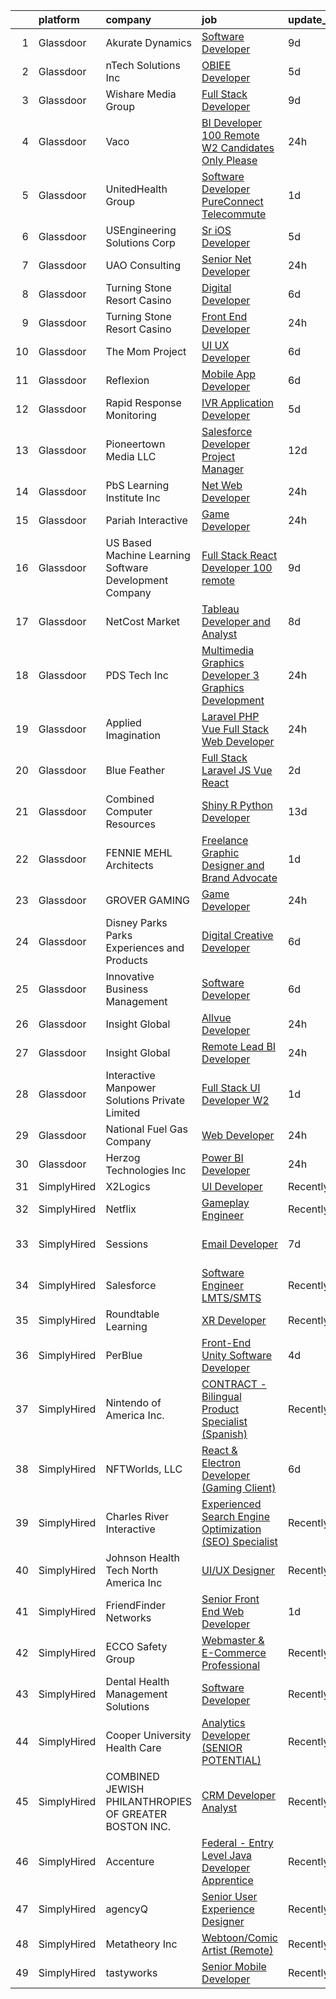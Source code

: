 

|    | platform    | company                                                | job                                                                                                                                                                                                                                                                                                                                                                                                                                                                                                                                                                                                                                                                                                                                                                                                                                                                                                                                           | update_time   | location                    |
|---:|:------------|:-------------------------------------------------------|:----------------------------------------------------------------------------------------------------------------------------------------------------------------------------------------------------------------------------------------------------------------------------------------------------------------------------------------------------------------------------------------------------------------------------------------------------------------------------------------------------------------------------------------------------------------------------------------------------------------------------------------------------------------------------------------------------------------------------------------------------------------------------------------------------------------------------------------------------------------------------------------------------------------------------------------------|:--------------|:----------------------------|
|  1 | Glassdoor   | Akurate Dynamics                                       | [Software Developer](https://www.glassdoor.com/partner/jobListing.htm?pos=109&ao=1110586&s=58&guid=0000018123304bd58a972d8319ac73a8&src=GD_JOB_AD&t=SR&vt=w&ea=1&cs=1_453b7094&cb=1654152777034&jobListingId=1007886313321&cpc=14D5209370AEC984&jrtk=3-0-1g4hj0ivvk27v801-1g4hj0j0gkugj800-fec83b4edf3e239b--6NYlbfkN0DgR1S6u_ko-J_5ejgTXPiu8w2fPX70iiLhB_C7x3-vQAFR_GvFbs0oIFz6ROQdeCT7GhyAn5HA2_SciZrpZ753L5T89UmOvlHrYhkeqJLdGoNt96KWmMqx4gtplzTnHMvha7dazJAZWGr2UNIzlSvhnQzEdyj3ALxVtr732fBOOPpa5sqJXju_j843d6YVRjFzQqhS6DJN-4OhK0MXrKBSN_LVA_jnn5uVmDAi6fCJdQobm56DntKaUUu81PUsuSxVsXQ8KFyDN0lR4eLHxanWjmbfV6VscnzfJzBk_NhqpgaGYFN8Ht7jYbqGxtL1yE5Sgxmef6YFZP7VDqJKxSHsGGRE7zOVtDoJJBQgbH-D85JN46XWZhj_kk5uDBZBrOHimkn_xtdqqCDrDdwWwgK7rVnGWFAQrMl5aL8Ne_9EhzFutyquFUJiBRkXsyQ6yXPB0PAID45jJC3hgRjtz_OKqYKYeRz9XldXHuWLnpyyjiSsdE1KgrAwe0kVUaUf3-o%3D)                                                                                   | 9d            | Houston, TX                 |
|  2 | Glassdoor   | nTech Solutions Inc                                    | [OBIEE Developer](https://www.glassdoor.com/partner/jobListing.htm?pos=130&ao=1110586&s=58&guid=0000018123304bd58a972d8319ac73a8&src=GD_JOB_AD&t=SR&vt=w&ea=1&cs=1_a27088c6&cb=1654152777037&jobListingId=1007899629247&cpc=1160948BCBA38B5B&jrtk=3-0-1g4hj0ivvk27v801-1g4hj0j0gkugj800-12a9408977881fb0--6NYlbfkN0BaWX271LTawDCru7aqoxnwLvi923L1fWKDUcEKww0rGpw3H3l_Hc6zqj-sSau81j8nnlK8Shl66ivofoxQkynfFjX5iuG0HW9ayfepzVlxZLeou9z0jTrw5DdYeiNrimgpxcrT3MD6y5IjC2fZ58y9Syk75exA3-H1H9Zb_M0BxMgy-Ca-iUF92-HB9Vrn7hwGd9yWr8YxG-f6b0DFhDP9evIx1M2pCvD0w3h5CcJVYlTRMeWpAPn2DaCT2tiCQYAM_92Vb8vhB16_3M4gNZi7QlI5DUTbRFkmzfxKpFfJ7ZSVB49dDoO9YzmrVPM9qW0TgsZz76-tSHIbEkiPnEZDwC8kT4oYq_6hIygpY40XqD9cMFW8gViW2ZbvcZeEJf1DKVg-xiYJUOLDTbpphK1nwh-jHwuxxYLK3_sRaMnNjLh11qaLisE43NmMGpK2A9H1yMQNCtx6737YX5eDcSfhEurnLAoFrAYWMwvxNh4D_elGgNFlOD5tYpzfCNc6bEi7hpBi9REs8rNmGBY4meCXtOcp_ZPK1BpXmi7Kmq2Y6w%3D%3D)                                        | 5d            | Philadelphia, PA            |
|  3 | Glassdoor   | Wishare Media Group                                    | [Full Stack Developer](https://www.glassdoor.com/partner/jobListing.htm?pos=125&ao=1110586&s=58&guid=0000018123304bd58a972d8319ac73a8&src=GD_JOB_AD&t=SR&vt=w&ea=1&cs=1_d57025f7&cb=1654152777037&jobListingId=1007886476731&cpc=B101C867B3EF2D75&jrtk=3-0-1g4hj0ivvk27v801-1g4hj0j0gkugj800-4508e494af20f0b5--6NYlbfkN0DUFWzqY9CjH7p4cvm6nAZMubdorEmTj_XqsK4LrSuzGOqsOu_LpdC_iA01lwkdT_ee6gI0LtsDEutQCgmXPUyK-6QGqQTqwIs1mw51ir7LokVnmb8ix9G26zqjJbtBb4-QMII2hXKuvTy7lWxYMWyGxJucMQFLIbx3KNIlI2M6Lu6J72n_eTMhXqu7JQlNhQqeVeFjtyxYJKMqdxH150oT3Z_q82GhQeOsfPR2ggN4AaQjmBVqCYiHMGE1GAHahZ6LIpHrIKcXc2CjB2o3VJeZoUh4ogzPVn36TM7fVpUftulLulNWxXMsBE-gVfmP7Aef_73AZgWhjAsgzofosfaONCsEx4kC7VThoo9Y52-WKYYMHifEuMuYiFSfCIqBJAGBEKIdwbNZiCHHkIQKH_1S7vsW7uKWpYegitik4KCPC4xC2r4QDIijYOJ29Zm_kubca_u-bBNys-d2q6rT4qxcHwgjrpJfVwFCb_K5LTECmMdvBNgh2SOvGyYRYdsLBWdZM4I2UxWZ4g%3D%3D)                                                                   | 9d            | El Monte, CA                |
|  4 | Glassdoor   | Vaco                                                   | [BI Developer   100  Remote   W2 Candidates Only Please](https://www.glassdoor.com/partner/jobListing.htm?pos=129&ao=1110586&s=58&guid=0000018123304bd58a972d8319ac73a8&src=GD_JOB_AD&t=SR&vt=w&ea=1&cs=1_aac3b91c&cb=1654152777037&jobListingId=1007910911163&cpc=FA84DF7EA1EC2398&jrtk=3-0-1g4hj0ivvk27v801-1g4hj0j0gkugj800-2877968850c5ad27--6NYlbfkN0D_sybMACCpf9B-677oK5j6rPldVB6BlrVvFjO_o-GJZbzuF-qh4PxErFUqfUsv_6uA2A4nw9nY-QOk3WfytwssSh3reG7CR9eXA33i54-jvkL0JLXQuOrfTE_c4FlBCcM1ql99t57QjSdGHQ1skjjnHY4qewSC3nFQav9RFNZ-SpYO3QGyxZawRCX84b_dFm8RqVTarZTaBYXAoWpdMFMm8L7bT1PSckrsHukKJydPDggOmscfvw_9AcdW-PvRfLGXHjMMWkZIYPFPATnjNAJcoPcoGRlYIFP0XQSgGypBYR4m1NLwBO9iXzqEgFmNEoHfHU9A5tAA6M_2pHPL_HvmRaQM7gRaEEGg69n6GXyYjZaKOLkqCf6h0zasubYGyy-NFmBGxT7cg03fitYZjNMyaeJZOjDuElZrSG24EMsMQvHYIdxGXMJD6SMRzauOCwtzVUO9UhnICR2h6F0VrWQiekw1wwjo1BWEIIv_PH2z65ywmeVpL2dhm_nPjmj5OJ4z8N9d2FkaD7ujp6kasWQU6aP54419lGNmpMI26JqNsg%3D%3D) | 24h           | Remote                      |
|  5 | Glassdoor   | UnitedHealth Group                                     | [Software Developer  PureConnect   Telecommute](https://www.glassdoor.com/partner/jobListing.htm?pos=106&ao=1110586&s=58&guid=0000018123304bd58a972d8319ac73a8&src=GD_JOB_AD&t=SR&vt=w&cs=1_19640e54&cb=1654152777034&jobListingId=1007907334823&cpc=3E251C7E648E8D76&jrtk=3-0-1g4hj0ivvk27v801-1g4hj0j0gkugj800-c5823e2660759576--6NYlbfkN0C8O9VKdOj_1Zh75e9_CvYhSsWVxS1Pvi5WUWhsf4w7FIc3O6B0uG3ldAQAeoX1gorguf-brJpBR19hG7rV61HnQMrPR9YMf9TFNkC_cDO9bIQbYmZWT0Jf54-LGSQUSR2g-2Gs89V-iFNQQxPsLqk7WEwTFpKeVa-nOR5XAb_rGZs4c0NalIsyuLqjNog0VdiZtdSk6z17ZJGRfG6qSTqJVFOrTX2bL_jgUVPkUH1_kcRrGeud1KWy32DFya8gFntMt6tVhHzUBB3nhPP0rPrpTTYZ9WgXfjWDN6wYErhXwNLcQImJuMZC_OW5IQBVQdXopTe_X1tbxuKvGYiJ9iH_QZdAZStFOlxvgs3gZf3bvm-sCSw-FHB1acQHfpJo1ZKBHtB2-6XO3_cSgbikgqj1pR2ybdiIjW8HXL4CdbuPYR_3yiLklMfMnTVuH31Kitw%3D)                                                                                                                             | 1d            | Eden Prairie, MN            |
|  6 | Glassdoor   | USEngineering Solutions Corp                           | [Sr  iOS Developer](https://www.glassdoor.com/partner/jobListing.htm?pos=107&ao=1110586&s=58&guid=0000018123304bd58a972d8319ac73a8&src=GD_JOB_AD&t=SR&vt=w&ea=1&cs=1_f28e1557&cb=1654152777034&jobListingId=1007898500656&cpc=496C5EE6B32F83EE&jrtk=3-0-1g4hj0ivvk27v801-1g4hj0j0gkugj800-efb6414dff4a386b--6NYlbfkN0DSvu6NKvOUWHvZ5kfVn0jLA6r6gi4A0bGrrdBcPbP6i-4BvBhGNnttj1WO7njpD_QkGhRsZpKmpOC2lHsQU7wZ2wd_ruLO7-4mNo0OynGL9eNsL4c7Usoa45NpjlPfyOCMAJSRFArUUJG-KWAh6jMl1ZzFLdfrSmb-G8SqY2afuiaWn3ODCPCkumsjRdTlbp6ypcDzyymp0a5yGP9-VuHEZfYL_jWLeKOnetwfLoh5ap84spLE-arKrZHcnntwrXITy-3IRcwDRNL3Zu3GvwExxsyhHmqLpRD5aaSqplsqZXbBvHL4krl70i5Oa7tLtZU-epOnQ7aGgDyX-x7n0d1jlM-eCMlDo8QM-H7y5pdBBiiOfekmrIcx72TEkD6SIOvTGO6UcFkxCK_2EWUL59heDGHvLkGorkem_DDLcri0ETgck8h2lKuJJ8S67vMy-06AR_lgDmIv7CDq_cnuK9KQr1xNLE1fGmV8LPjlcpL0gqD9Bt6ekaSvwTHY1ar6VWQ%3D)                                                                                    | 5d            | Baltimore, MD               |
|  7 | Glassdoor   | UAO Consulting                                         | [Senior  Net Developer](https://www.glassdoor.com/partner/jobListing.htm?pos=108&ao=1110586&s=58&guid=0000018123304bd58a972d8319ac73a8&src=GD_JOB_AD&t=SR&vt=w&ea=1&cs=1_39dd39f0&cb=1654152777034&jobListingId=1007911526220&cpc=81AAE51C33FDE227&jrtk=3-0-1g4hj0ivvk27v801-1g4hj0j0gkugj800-6b9dda79abb52ce4--6NYlbfkN0CliUGM9h0w_8eKlsEgnIkBJK96bpTqhd_4PncwuPY3YV73OR2u6RAlGEPlfAmx516us-s7Qbg3fcbfc2Bw0iQ_yvqFOwIBgxHw_Qa9Z07mRXKHneUpwRJhuXnbnlbFaj0LLMf7smfz52lgV3tVqG85Br4JAC-diC_TOKCkzIpu7hgLqSV5URlkvYDZvXvamu4wg7tuBDGObwGvk3gL2KvQU7UgTmGYtN5loWLNvC7r_zn5W0ik30l7YSN67AFrbadpxrlh7HJduubxUJ9lX8jy67zwMjXCAjbBsWFcK3bvdVJnYYUgBQ1g5f83d0JN3G96OruStTJD4wwhX8sKyt-xUocdw7iaNuvW4nBFX30c03_ZNfN5f6epJZhS1hFj1r4TwVDvcHCLf2-tJ5dWyT0i5u6OYaaECVdGtLBFItWoptRPF_rpqrN_gKEx6UiZTnr2IvJwENx8CUK7ob8RCa4HNo99mCDWlTLlEaessA3D9FujteLYLs-fw3VuA4L03dErc9enwnSM7g%3D%3D)                                                                  | 24h           | New York, NY                |
|  8 | Glassdoor   | Turning Stone Resort Casino                            | [Digital Developer](https://www.glassdoor.com/partner/jobListing.htm?pos=124&ao=1110586&s=58&guid=0000018123304bd58a972d8319ac73a8&src=GD_JOB_AD&t=SR&vt=w&ea=1&cs=1_4fc22919&cb=1654152777036&jobListingId=1007895292865&cpc=32EE424DE2B657EB&jrtk=3-0-1g4hj0ivvk27v801-1g4hj0j0gkugj800-05998afec15f966a--6NYlbfkN0Drqv2cs2svxDvjLpEXdnoULgnlhXuTg2ub_cGqLXWQ0sLFulLhsobK3cPNmEuaM108iLnU-CIy4_ZLQWJkkBs3Ch-r_8eaG-KqllBN3a3xR-Avn03SVjY5nGQBwqFh0o5XzBnivrfNlDDpUZF3rAGC4RtuxnULrAfZ4V9RSFUb4q4X6h5sklA7SAzWWafwqYfy0UJsTG34X5A1rOWt_d0RIGb8_BzzqnoqDT5voEBlBfXaPHXyTj0I5InSnQDVTOa1r0RusaYX_7MDNgQMem92KekxlXldE0nugSvNFqa9RYi8lXLdMQOTxFf0bU7Ux-c-EDvhqo17ZUM0voVfckdol98O4LvsoIAlNdjmKMHF2sx2N1tjXcF9JvPbhMPw4dHNhawNTaL9Vfz9QwjQNg31kIqMc8oqeRN6Hvkj5caUtVcuoLU-2q2WxSAEHdPxlD1neem26hIwLUk8RfRVOmQRcwxKMQ7pUuF6sQLs0uTxHtnRAkG2SVEdluV1b3Q4P80%3D)                                                                                    | 6d            | Remote                      |
|  9 | Glassdoor   | Turning Stone Resort Casino                            | [Front End Developer](https://www.glassdoor.com/partner/jobListing.htm?pos=123&ao=1110586&s=58&guid=0000018123304bd58a972d8319ac73a8&src=GD_JOB_AD&t=SR&vt=w&ea=1&cs=1_0093c355&cb=1654152777036&jobListingId=1007909633593&cpc=334ABAF5D42DC775&jrtk=3-0-1g4hj0ivvk27v801-1g4hj0j0gkugj800-116390ec8c51e6ab--6NYlbfkN0Drqv2cs2svxDvjLpEXdnoULgnlhXuTg2ub_cGqLXWQ0sLFulLhsobK3cPNmEuaM10f5TgiWXswMvi4W-cRgsSMnUICndVJWRig99aCYlt-6m3bY62wdvwwKJdwCIxMWrG0rP3IZvHUQH4lHJyvOmMHTaAfM0bmtymEJicfKqJQCQ81P-S_uaG8sOgT1p2D1iZ4e6zBgbeFGA6cd17p4eZ4zIacjYNjrn-kwOANaNdOjJR1snkChitbhbQ-nhazeIk0Kxb8LifduEAKiDo5svTb3F0nvJ5NqwDAuXDBbR3Ek2ORsK52XiWXu0cYIIHihVwwzP_zv0ErXN6e7xEIUWw7-S49d5F2LDoWJQrYObzBOLxq5_uOS8ESlWsMdcyU6jOchfXQiUC24YYtibjjfo-J2_d1tWkUVMi1_frtZrYnfQYS-uYMROdPkxWng72M-3vGgkDQaUb_8loa_Lq5GmJCwaw_2SCa91n6SaO7hLrLIE31lK-MdKYh5Q-loxAIGhM%3D)                                                                                  | 24h           | Remote                      |
| 10 | Glassdoor   | The Mom Project                                        | [UI UX Developer](https://www.glassdoor.com/partner/jobListing.htm?pos=128&ao=1110586&s=58&guid=0000018123304bd58a972d8319ac73a8&src=GD_JOB_AD&t=SR&vt=w&cs=1_94cae1af&cb=1654152777037&jobListingId=1007896400746&cpc=FA84DF7EA1EC2398&jrtk=3-0-1g4hj0ivvk27v801-1g4hj0j0gkugj800-11338660236dc7e5--6NYlbfkN0BDp_epf89aHDQhKpPegNJQ_ldQpEFZQsM9OcONMGxWx6pU56EKHF58QjVdAUvn2gU_Aj6odxKroJTXHQxb97KH7onjt_WMSCm8TWkvBYGXbyKwjKosRWFNe_YSlC9dY90370d8TJA6vOYh8p1K9ASuqmO8XaeRIHVJeaFeWXCNqsWLa9ng02GeNdm2QEFVn9WmLxwNGdCuJLXAsYGQE8APDx-k9l7gtFu8WR_gjWYd3qXLtCqM31ciCBWcn4LibyD0v84DCp0Z2cvxHpQX83d19cZSZI6IwuIN2M7KBoJL_UHs4WAbBXTuoE7VtBADIXR83xm_gXXHkEYVLVLkKvYJQ_PSohlgsWdXZb6X0Vw6KsSAD5ModvtEWzz0Oe1RnsHjtUDwqz83nE6HwCCo3jyZDobvc8YVVfMGq_G7IRT387BrV_wkbFlAAu2S1vAd59_DTdcZ8E6ZP7aogZaf7Brywkc7rlZ_FgYK4zzwFkBZoUsdntOccdrCdl-ifgC5FKEUj0FVMiUpaVsbxXXPaU2Raru7a4mBOgyuSsrHQbYqzEF5me-yUcK0kziFXzOSnmyIV-kpBtIuvg%3D%3D)             | 6d            | Remote                      |
| 11 | Glassdoor   | Reflexion                                              | [Mobile App Developer](https://www.glassdoor.com/partner/jobListing.htm?pos=110&ao=1110586&s=58&guid=0000018123304bd58a972d8319ac73a8&src=GD_JOB_AD&t=SR&vt=w&cs=1_46f5877a&cb=1654152777034&jobListingId=1007894320524&cpc=BA15C3E50D27FFE8&jrtk=3-0-1g4hj0ivvk27v801-1g4hj0j0gkugj800-25014b43b441c21b--6NYlbfkN0AZhccrYCUSJlZEde1UnGXnwlG1V9FU8luw-eezWnVYr_TjwKh1ZGohOzdlSt-jZyJoYtBt4U67c7RgjXx3M6bAOrOJyvwKHXm4qZB4zo1Hcp6XM6pnssR78KyEJTe42_BC6MMZlqwnvKeNkY2Xb082_x9bsfE8RiO2kOQRyqmt-Jb9f1LOK6dtDXeEq_0niOTA3P5AfMk4ePHbIFFgtxk6AqHY5m4ZhAeW5rPmbARx3skMzfMnQIxeiBGNJ6g-YUl4Fwgmy-W-CxGNjjsikdnP-WSIXG6IfxsiavyM_k58gjZTkdj_qUPrw0g6_X4PIPj3V7N00D14MfGkiTV5lzQEavcSIhaRWJfwYbELI7V8AUndwiVKDc3ehlNG-G35SNSIifVPqk8RTg6KtkJuAlGp2GHAbv8ATLoPSn5GSQibeqZE9YX7OZzmttpdHfJ_RKQ%3D)                                                                                                                                                      | 6d            | Lancaster, PA               |
| 12 | Glassdoor   | Rapid Response Monitoring                              | [IVR Application Developer](https://www.glassdoor.com/partner/jobListing.htm?pos=112&ao=1110586&s=58&guid=0000018123304bd58a972d8319ac73a8&src=GD_JOB_AD&t=SR&vt=w&cs=1_4db9ca66&cb=1654152777035&jobListingId=1007898710545&cpc=8CDBB1EC89CF7160&jrtk=3-0-1g4hj0ivvk27v801-1g4hj0j0gkugj800-c91f3c5c49d39b92--6NYlbfkN0BeYG4j1v6WH_SktKuK5IpBcGDehg4S3YWYMkLNazIQHl1mPh5ExdBt3Wx_OwNyCWR9J43Jb-BfyflPTVo5RGLtSftKtmjC2KV17B6VvtEJsv3AwuKBdYZ9aDe4ba5xXha0aPi1ft7GxfnoNPJX_9vVHBbkWHYxnnWukfCZrFRTk4rirOwrK9LuIueNlPMXShZvCC1vfJDOpjB9c0qyKc4x4cTEHYo63LvvEM5dj0_duXE5ucJb8EyjxhY6wARAlBnhYmePpc1bIgAl_vJwRNigt_hOim8E30aNpez1E9zYGq3nPN9r5TzcIpa6XqSzzmUmmdcUl_QiWRpkiZa-gPtdAKLiRZ1k8glWXaNLmmzfV63yNoUkdMtxMa0QjG1h03mNzjhM5hk2h1ZDpQC2xiTPY8BEl5njNPfFWUfe_7tbBM1sQMgDlFGkIRW12Ac983nl-fPLxPe4rARVajpUjAwHtXMajHh10nF_DxOmWPsIxw%3D%3D)                                                                                                   | 5d            | Syracuse, NY                |
| 13 | Glassdoor   | Pioneertown Media  LLC                                 | [Salesforce Developer   Project Manager](https://www.glassdoor.com/partner/jobListing.htm?pos=115&ao=1110586&s=58&guid=0000018123304bd58a972d8319ac73a8&src=GD_JOB_AD&t=SR&vt=w&ea=1&cs=1_0af9e646&cb=1654152777035&jobListingId=1007878920883&cpc=1120CD366D53BFD9&jrtk=3-0-1g4hj0ivvk27v801-1g4hj0j0gkugj800-ea0a63244bed85be--6NYlbfkN0CG5R-8GSUHj9iOWrZmUHYQdG78PYNqJz2I3anfFdZgOyHU6SR7LI6CmkZYrZV84v5mtErLz54CykPh806D2S9I0CGGUfQe7l2DV83GJyGv4ofKV51DjtUq3WUDlypXf0ZqEFU_fsJWD0VPW03ZvxL-5r3_DVjFjO2QpT-QSv6e_BZIGue2sHfc2pqeOa6249RRUpFh_XFtAPF51doNAJN0yUhr47ZMIaQKy4xdx6kesbDBZ8OHkB8RMUxBLIdg_H2zGw2YnBimPgyeKDPUzHk7HwR4wq3j0F_EdKsOrhBH61cNdL0ANOVVi-FHTc1dOjrkpZpv1Iaes5SelPxhvxR2scGE5H7wIi3zR5CuHGuDFNgCIyl0lJh8IDiEWl-3GCTJDtoc2M24GmGUp2KLdjYeTAZimQeZLX4XolrPdiFmeeQo3kl3v8JLQD95HpmVrkHMgAc2yP_p2QmcxKlW5r05EAgTsYGo8O7G2WiDrm_kVXjuqpPc59fohZghN-Y6ijopI0ENxwUnQ2wktpsxKaWS)                                             | 12d           | Remote                      |
| 14 | Glassdoor   | PbS Learning Institute  Inc                            | [ Net Web Developer](https://www.glassdoor.com/partner/jobListing.htm?pos=102&ao=1110586&s=58&guid=0000018123304bd58a972d8319ac73a8&src=GD_JOB_AD&t=SR&vt=w&ea=1&cs=1_07055767&cb=1654152777033&jobListingId=1007910197408&cpc=751E07EB93E4E93C&jrtk=3-0-1g4hj0ivvk27v801-1g4hj0j0gkugj800-804bdcea07d0db37--6NYlbfkN0CzcDFs8cjNZITHzPaspPYUdxCTppyanGLeq-qEeiOFHyOmod-8u0HBcsYBNNqyBAVc8YFgoPDAJ3VEKm_mSj1JXHThYonMX73iSH0r0lrJ1MBLnX5kW--hQTa1nX36jG_T2-gEaPdxmtaD_od8e-xNSAKhh2H4Pq_-vXuFQDOjlB7DcTaob5uPYY19jxpc9EQMememsW2XC0e-QOgOZ5P4a3xY7dfigSbRcPQG3jnPgRDFWQI96VAluE21OnlG6AmtxyMjWPUSSXxqiBPtX-3_a8hpI627wGQDrnvWmXU6GZo_2xWKbdvv-Ya4W2-W97CWMjSORCn_HWauU-FfMazfNyJ9bJQ2-0IvzIUKmhfD5-kMXf_Pq0DG4jQCywVhWstwuYITMfUHAXh7DGOiF86moSyZU0cxiPBHqxjSmPPeasmrVqYxZsKVqFg4q11bmrl7ki23UtKVVkvvjzvSsoqJbmFWmIoBFMaSD_yNLT0lrmL_p2GKGDzdVfF09qXbigDQfRe60D7cBA%3D%3D)                                                                     | 24h           | Remote                      |
| 15 | Glassdoor   | Pariah Interactive                                     | [Game Developer](https://www.glassdoor.com/partner/jobListing.htm?pos=104&ao=1110586&s=58&guid=0000018123304bd58a972d8319ac73a8&src=GD_JOB_AD&t=SR&vt=w&ea=1&cs=1_d920ea49&cb=1654152777033&jobListingId=1007910497616&cpc=55FC80EBF760BBE8&jrtk=3-0-1g4hj0ivvk27v801-1g4hj0j0gkugj800-4d2685c642961731--6NYlbfkN0BBGG9LMNqL16EzDx9S3nKk4b6IwprgSJginr0DZD_oW-LxatidhHjS4P3_5EjShmhzwsonSR2_V2F8JMWJbwjba8XWc5lwGNhNl4SNeOpHYBRFuSPhRIt78DK3aF4WVE-4y1fkn_xFbWj6yS-mZSJPHrU9M6MHJOf6odO2OrWxSU9hPiLT1c1Xr2svOeZ8ktumlj7MxodyzO6VZvXKy2JRR86AQFKhJoeq-JpTYCI2VItlJOu7AUnQHzUWuWw0mJa5uaFc44fczMzUKvxrhDCllGx9Dc5qlWToT_L_JRnQMZw0v694Qvdp_1YBNX_UVfzARSKzIZi4gOaKvaWD9yceer_Tj6KoGxHU48BE4VZFiW4A2i3jgm_2tqXubm-ibbDHnd1OOn1pCPaJGoI0nheKgv7lu-YDqk6XD0rQCeH8PeME0Amf-TNO2avcVxvkmHH4smMV01e89IYFuhCnTLFSGr8J-hz3kK3b8q7mZ9NKW9bhQp486IXPfnhXGapvY3Dk-P-7MrTfyQ%3D%3D)                                                                         | 24h           | Brooklyn, NY                |
| 16 | Glassdoor   | US Based Machine Learning Software Development Company | [Full Stack React Developer  100  remote ](https://www.glassdoor.com/partner/jobListing.htm?pos=117&ao=1110586&s=58&guid=0000018123304bd58a972d8319ac73a8&src=GD_JOB_AD&t=SR&vt=w&ea=1&cs=1_d1b45e41&cb=1654152777036&jobListingId=1007885699412&cpc=BAEB662971763A76&jrtk=3-0-1g4hj0ivvk27v801-1g4hj0j0gkugj800-ddc8e17717378d8f--6NYlbfkN0CSV-gn3IqUyQ72S4DWqRNAWMOMkRukKFbbT1DZK8ueMgLdEnb96pBUgjiwA2JbuNGF0SpPxIIV7B10Cj4WLKlTt1pzhImccnjro4QjdqfPh_EcNdlNbWK3fYQw_a9ygKSY3mMBiLpWTjHQaXpX3fHXhGbYyXvDrVYDS_01Mmg_m-mkTCuoTKVb7FVSkXJChXyYa00ej8rI9RGJD9r_kaWdtqE2MvDAu-YVBD0cyh34VBUkm1WjAgmn9joeHPaOyN8XoVRBHjbBZ7xscklh-idN1ejVsTg2DEZyN0aIvp6uMvIF1KMkAq9KZVckdlpnGDEyNQ--b7598dYY7kG2HdkTEd0zCqqrHmGL3Hs1jQUUtr_o80OjuqqHMifICuFzL_LSt14vQ8DCgivbMi87CntQXy0a2k8c2nQZQoNQg8Ss46dpLs--TUYaSDYtRlKVTwUYA_RQOPzWDvDgUjL2Ja40JyuoYuVbqWbaNIih58a9cMejSSaMQSt7ORV6p3iFGGg8Udc7pRlWDt0UoSfWuuBS)                                           | 9d            | Remote                      |
| 17 | Glassdoor   | NetCost Market                                         | [Tableau Developer and Analyst](https://www.glassdoor.com/partner/jobListing.htm?pos=118&ao=1110586&s=58&guid=0000018123304bd58a972d8319ac73a8&src=GD_JOB_AD&t=SR&vt=w&ea=1&cs=1_c1d65acb&cb=1654152777036&jobListingId=1007889611564&cpc=D69957E0862862E0&jrtk=3-0-1g4hj0ivvk27v801-1g4hj0j0gkugj800-131d9d042ea2d248--6NYlbfkN0Axy-kXDHGgq88qlxf-kn59jw7jthD4WQMYh5lSWikGMwZ0UNCLspHuQsti98Pf0etdi9GiBAHjnWnFJt6PP3Ly0RZWa49Rl3_QtyGD-z1cDNC93xNHpOVU1r-zruyoXt-RAd88La9mzBCmzOc6LoEL0_JrqBtLBtXMaLYkON8KLg286b3hGoDUQkQVIhdEUyI8OchukFpzwBezI6cUzwT8L-k2JBTLciPsW6gXVGZD1b2DrYj8fzddQEvkExbY0OmYjOHzLPpRHXagZQQlZDSbY8RLEaHXcyjw0XV_Dw3nfshtHHtd6tdaKUlb2YnOYV-puyUeUMi72ntEqLJIILZOy3BNozUeYIKsf_LqZPA9ddSL0kn_1tLXHibTqWmOOlEUrc6C-0uvr4XVFgrf8WIZu0q7AkCTgXJz8xl3QCToanp41YtO9B0UzNNFX6d7wK7F7t5k9fxD_7H1GkWva0fU5SrT7GIkBZnVwKuY4lZGet5sA84GwooGt6RyxEY9iKwiDD6Fpt_z9g%3D%3D)                                                          | 8d            | Brooklyn, NY                |
| 18 | Glassdoor   | PDS Tech  Inc                                          | [Multimedia Graphics Developer 3 Graphics Development](https://www.glassdoor.com/partner/jobListing.htm?pos=120&ao=1110586&s=58&guid=0000018123304bd58a972d8319ac73a8&src=GD_JOB_AD&t=SR&vt=w&ea=1&cs=1_6f553b40&cb=1654152777036&jobListingId=1007910523200&cpc=6193B0C32834B022&jrtk=3-0-1g4hj0ivvk27v801-1g4hj0j0gkugj800-0900005fa2c29075--6NYlbfkN0BLQ6hkz6GMEPsiDV6dZwFY4wMBUE_AioakCFmtqBrqGqP687vd9SjG831nUZLdlEBdusN1y1tPiuJtm0dWt5ez5jFbzqHelmWCBFc0xZWCjSeSxCJzfGglvyxnIy7IMd4U5qVve62hu8yiL73vf-1L3P-ahauf_kY6yvVRCOxgzSbhbg0x-Ugg8qLsWAgnLoTVdy0JZX4Vl-6vkk02Opu7HIRGegJPEt5v7z8S6iKhrjEWoy9QKPjVWkEKFpPXS2BuPY8wRBEQwmtGl6ZPZmyQcJTZLnlibS0AmZeB5yrS5lEMn5ff8w8AxtVzDTQDeDq__WHNQt-c65NoM0SyLXyx4_s0-_ylGfsefSLp-ueXMHn_q2_ko4qyW6-Yj9imFlddKddnj4VzKtfANr0d6xyPGRVCx9lPfj-WyAUwnM-WePJUfr6yZCj1zxYJoc5pSaMbOUvyVYgDZhw8JiIoOHDRM2z2193j1_R9mBO-DAiwWijyHu1cXGrZ3VK0CTkN1pnoxQ0vTCIVM1M3VQu1senk2zecKgTeVS0NfrcUYyy45w%3D%3D)   | 24h           | Saint Louis, MO             |
| 19 | Glassdoor   | Applied Imagination                                    | [Laravel PHP Vue Full Stack Web Developer](https://www.glassdoor.com/partner/jobListing.htm?pos=116&ao=1110586&s=58&guid=0000018123304bd58a972d8319ac73a8&src=GD_JOB_AD&t=SR&vt=w&ea=1&cs=1_00fa0371&cb=1654152777035&jobListingId=1007909584687&cpc=9C2286EA3771AAF6&jrtk=3-0-1g4hj0ivvk27v801-1g4hj0j0gkugj800-be5a63a73b7f1f03--6NYlbfkN0D8j9N0G3bmE7t_bRxWCnyO3V8nRNicLzIRxQmtr6sajtSbey-JVwvqIbU1LBnhwm68MiLRHJ2RJsT2pRwLvcF7YY2fYIds2opRMXYce4nvBD7s2tMe70tnCAlKld1CwsoPR-jrhULDCBi4UG6MllrFdIZsZGCxtio_6GQ3R8l_LcMj6aIBOwfdzuITtOiBKIx3whQEpAu71KHfY8xtST-llCF6Z1Dt6PPT-YdLAvK3_mMFsGTvOYOuZkR8tAYVMy0oCJBz3nwgHqI39y9YEVE-UdSc_bzCrLfMwglg0eWa67IMMyZGFMQ2zBvxxxcSJ9IEl1JOr6Gdpm1dAiIg0uhQLd0CUGWp4NikS6eYfVqVgpbAUMliyACan2yV06tRADtNpZpBvrO2SogWXxZoGuY5_W2ptqikYBHFfYe7e452lfyZmSgJvtWCYV-sWHOgrfKDa2XFbjttTwTX1oOzcHrMNqoVJEFkaX3saY80CqE5SEigAqBp0wS_zzCc5zuhYO2AQFHN6gYDrQ%3D%3D)                                               | 24h           | Remote                      |
| 20 | Glassdoor   | Blue Feather                                           | [Full Stack Laravel   JS   Vue   React](https://www.glassdoor.com/partner/jobListing.htm?pos=121&ao=1110586&s=58&guid=0000018123304bd58a972d8319ac73a8&src=GD_JOB_AD&t=SR&vt=w&ea=1&cs=1_ed327a2e&cb=1654152777036&jobListingId=1007903535263&cpc=E773D000C9BC26FA&jrtk=3-0-1g4hj0ivvk27v801-1g4hj0j0gkugj800-5daf3a32cdad1f53--6NYlbfkN0Bjzo66GRYeSgg8d_g4_BOFfn_VKgeryA8coDzoBPYkdikauHBD5GwTdeWs4BmT3OpTNlBZP78JrFOeSrFukn5PZJS8_65aXzpAYzQgOsMdhgSVvDbqnZV6J7cnCfCf9yDtvuFmPLIbNwlYV_fJviCtY3pO7LHCpHQF48DPPIR4qUNOwFWg8l-fm-tB62R3Spe-IN418cL6yllM7Tk_GnFxs_-POGFk1SLsj0UvgJf9bPnOviAyMvAk682UOC9eO3WUsismILJ4fAINh6KmDEyckHHVYB3ASuCDtMKS5RRt-bAqU_Q54G9b-H0QqoUoUEO9eOjn4QzMyTHwOVYAl-mL07HzttLHg1pATTdIXr0idWF_dL274vE7kg9uiGENrnWvrrKWB9kmHnf4yPjBRNARi5buQ3cv7_86JjRdXP1nZ-fXBlf-mY2CWjwxxsN5VNoD09h_eUbvnGMHWEbLdG5KvxYdZnTe_fD78r6zdxrs3GwGpBHBUSBcQ6gShl5vbeGPpDRom58syg%3D%3D)                                                  | 2d            | Remote                      |
| 21 | Glassdoor   | Combined Computer Resources                            | [Shiny R  Python Developer](https://www.glassdoor.com/partner/jobListing.htm?pos=105&ao=1110586&s=58&guid=0000018123304bd58a972d8319ac73a8&src=GD_JOB_AD&t=SR&vt=w&ea=1&cs=1_e55ee380&cb=1654152777033&jobListingId=1007876827032&cpc=C49818E30565E1C5&jrtk=3-0-1g4hj0ivvk27v801-1g4hj0j0gkugj800-4a582dd86bf864df--6NYlbfkN0BldYzZX3Rc-W91WsmH5NHExfqmo1VnWi5oaah42hwmwNL_wpkNzZYBNx-PPd5ttkswrV2JeoLvuWiTEk3dCeIU6yhtzogtH17byUUdsf-wTAjaPaQ7G9fhizdDbOAppdVCyR_6LZVGc1UN_zF6pI9a38GleKZr4BCd1s6jYCtn29e-qe7OSq4NonbL9W0sZuJBNbl8btpGNofGT3teWrp17Tiunj6K8LVDcSRklqISn3HY2cDDTafAqOZmRZxZKy6zm4fZAS9EZAgoT76sqYWG-3vUuOb_mORA6U7L0sfdow78ABWfQXQdlXFb1SLLYyoUxV5wkWkksXBTKvuM6YGBeGesfOMmjM71ouRupqXsPQx42fyTLHC4V5ohbijGqrorulzEipNZwV0TSFP9ckaBZpy3S03i2s2wVyUdYVWUgBxMVHlEy9BuJQvG594L_ARxt4kUhQvjj93VodRyqppaYSAO5aQunsqNOlB52r9ztio_AisufmhAKLVl7PgAMkQj1agu8L21dg%3D%3D)                                                              | 13d           | Remote                      |
| 22 | Glassdoor   | FENNIE MEHL Architects                                 | [Freelance Graphic Designer and Brand Advocate](https://www.glassdoor.com/partner/jobListing.htm?pos=122&ao=1110586&s=58&guid=0000018123304bd58a972d8319ac73a8&src=GD_JOB_AD&t=SR&vt=w&ea=1&cs=1_4739cd84&cb=1654152777036&jobListingId=1007905966163&cpc=B076152010A3B66C&jrtk=3-0-1g4hj0ivvk27v801-1g4hj0j0gkugj800-003ba351f1dcb63e--6NYlbfkN0BG1QWpzEe2U3QA6Vqi_sjmYLnL8UwDHOnvXMvQ4BPtGbvMljWF5gVU5_RMG5pVvERma6uIN-MpxqkUhFukZ4vNRes7jdVyWOADuawNGmeBJnAqSCDmmO39KoweiRYWQT4BEB8Htc9ANfSiAJIK1VkPXbz5mYM_WZfjaoddtL36X0oZjMoqadeuX_9C8PqgiiVDI8dqki7Gv0FUeLJFDr0lU1fs0GtqM2O0OlYarj0Y12GFtEwmhZZBV-SSiVxAytfD-gmlVMcUnLsNHMMkCUPY_ka9ShbnJqT0VrHYLMW85TqTA519mqT_lgbmXGqElIGLHgavOh6PYjD70hrS8iQqz_ttYfB8Unw55qBlbL6uleBR_BXRI7ZWH8yVViTz3WgUNAiuThw2QSYZth8SzGpeUBGel9cv1Ce_wJsDXn--T85Vb_aWgRBBX8YgICbG6seBevlq2d0CKyH2NzBvYr8bC_R0MAd_lD_Gfb0Ye-G-mi3sOzAxz8UYNGp-QQ1owj4%3D)                                                        | 1d            | Remote                      |
| 23 | Glassdoor   | GROVER GAMING                                          | [Game Developer](https://www.glassdoor.com/partner/jobListing.htm?pos=119&ao=1110586&s=58&guid=0000018123304bd58a972d8319ac73a8&src=GD_JOB_AD&t=SR&vt=w&ea=1&cs=1_65456133&cb=1654152777036&jobListingId=1007910436252&cpc=42BEC95245890617&jrtk=3-0-1g4hj0ivvk27v801-1g4hj0j0gkugj800-cad5972487360cc6--6NYlbfkN0D0ff9e8Lfwlpl5zGbQmpn59AL71QmFd7VKOAnfyjZzp5sdngV8WPgYe0dov1m7Y2mjrlS7ITwmSdFSzx9lt6QnGngVh4IvNbpHFqvn1W2NJd5Yv-z_bergecIGxC5u3k3afX-57x4MweACsxOl7z-F9z4AjumesiLklGcfAicDTkMDhKBh75uXD-X9UbC0oPa8OHaUVIk_lRJPrb1_p4lrPnzvCugFvZYkJ5dP21NG2Q9ShwccU-QWNMVx2zcFp1KbLpGcA6y-EUEjcLChB7H0sciUaPzGktayh1ZK0o3Y3zuyQXm_NqnsKvGT72bx8X26rGlGRm0KUA6IUocNb7J8EYlKTLb-XnbRzWA6Y90eDea44M3hAYp_aGwqgy-zWnAlrK37E9XNb9v5nbb2QOxMNHHq4E4g1UH4WmA5JKVlqzt7Ny5y1nmkt6qA3RU5jM8uHqA_T72CRiH6O3dOuWyDSlCPZ_SHrezOBc0i3LjTYQ%3D%3D)                                                                                                         | 24h           | Greenville, NC              |
| 24 | Glassdoor   | Disney Parks Parks  Experiences and Products           | [Digital Creative Developer ](https://www.glassdoor.com/partner/jobListing.htm?pos=127&ao=1110586&s=58&guid=0000018123304bd58a972d8319ac73a8&src=GD_JOB_AD&t=SR&vt=w&cs=1_88984bad&cb=1654152777036&jobListingId=1007895985455&cpc=FD1C1DA32C38CFA7&jrtk=3-0-1g4hj0ivvk27v801-1g4hj0j0gkugj800-99c732e5c2bfe331--6NYlbfkN0DAFTyt7pbDCC2JPO79CSdi1dIb81yjczP5qsKcZIxgiRd1qisRd4re16D_VG3-wzVt0-0D5x6rmsoxEXFxZUIF8S5_ZFFTTicmE7OW2SCGllcs0qlnNKeSNQcGRir8sPIxiQY4asv6STGSZRxUbctBIh0f3shIPGe4z8qxEtliZghPQNwoHdKhpjLX9V_ni-ataMUKXSIm21xzLotNv-Ol8fP33QUS7v8c1uopRlH5xYyffuets6rqxQ2VcuIKDn2i__UqiC6onE6_VUIHYyLvdnxBqgrn4oG2HS1A0N8zvW9Ym6Yh55XgmCK8lu0TKu4U89QViQbcgfwZ0uJsYaFUDIgUjuHvdwNsynsWpMA5rHEJbtThOcyG3ekq1wc0_TBQ2LO_Oby58JG5Tz-kNXRnBZfzjJafq-T7aWFzUGZ3autg7NsCKKxu)                                                                                                                                                             | 6d            | Lynnwood, WA                |
| 25 | Glassdoor   | Innovative Business Management                         | [Software Developer](https://www.glassdoor.com/partner/jobListing.htm?pos=101&ao=1110586&s=58&guid=0000018123304bd58a972d8319ac73a8&src=GD_JOB_AD&t=SR&vt=w&ea=1&cs=1_e28cf36f&cb=1654152777033&jobListingId=1007895203330&cpc=4290530157F20621&jrtk=3-0-1g4hj0ivvk27v801-1g4hj0j0gkugj800-4938a70829277191--6NYlbfkN0BzyIYrTMR_AjNKh_kvAG8N613gtHPANQ3sdLTkrtBd-1OnlD5VBi1-QeH-TSwBHhL4gyMkYXsRX1wrNjlwwmmHK9vRyRnRl0V3jgY7xICr4ib1XtnpGJ-BJ-fS3T92Dce_3yVjkQK_WM1IU9PO5whNXO1Ofr5uyT0LLFLyAVTH7olhQBNkMGUSkKYRgtFkNORYSEr1ixKK2bhOcGLNNgxlttr0wFAhZQBNe7yVEGrPuxLIgYT_Yxi9_EsOoLQjCqySPXKCot3bB8wlpS6L8zRdYCNBjY-Hq0BcOWm31Jzqjy8WvrFpWIZss330_Qn9cxXw5Us_RC4SdPNXptb6G0Gq_PBn3zwuE4tLMrHq_GQTyqQbzIJdmf4UNeJEjZyav9sYVp1ovVKT4Y93qce1LD1LuRnVsHbJ1WV0dZsmuJwUjr6_phlMjUVMwRhmmw-R3HH4P6FotaeC41Y40XYviv2OaZbVOqiz5LoVDBnjOW483wFe1DFvKceKLwr6iy9dseg%3D)                                                                                   | 6d            | Freeport, NY                |
| 26 | Glassdoor   | Insight Global                                         | [Allvue Developer](https://www.glassdoor.com/partner/jobListing.htm?pos=111&ao=1110586&s=58&guid=0000018123304bd58a972d8319ac73a8&src=GD_JOB_AD&t=SR&vt=w&cs=1_0d15841e&cb=1654152777034&jobListingId=1007910156200&cpc=853DEF62E69EE75B&jrtk=3-0-1g4hj0ivvk27v801-1g4hj0j0gkugj800-4ba5084f5f0eee99--6NYlbfkN0BKkHZu3wF05EeDimN_p6sYpKCMArvwa95YdH7UpkaBCqc7l59ErwqcW1X0QHlaD0_cGhHt734vce9bb0Ux6MYwdy_QOvQhkxIUx97am9eWLxcl38W-86VY3JE8x3eF82imoqxGz8oqQq63lyZ0zZjfoa0gjRMWmSQW76a3MXpMqga2Wy7GOONw6wKio5Op0AE9Wi7Asziq6McT1wjEADLIrAqKIhUcyhZS2WbwtKKKrCOeQL1_Z8bLFYl2shDxdB1tWrnY_mGxX3c6AhZar1o7bcRfzXi7nm6cNZTwuSXO7asL6Gu8DCN8BX16xO3wdtxtrQCxVWbCK_EdzJe-g4ibrzmOyLfJmg72cYeI_dBKu9XRqjg81Rd_5_fOHpqDeyZZWoqYGJWBZJDPWd1BcLtCjJk8C7dMxH3eUIzg1euC-SY5jWXdWrifJddJYwnT-0DorXcjubXHVeG9IpgF42Qx8rO0Xy2VUL5dRflQYJQny-sRrWeJaZzM)                                                                                                        | 24h           | Newark, NJ                  |
| 27 | Glassdoor   | Insight Global                                         | [Remote Lead BI Developer](https://www.glassdoor.com/partner/jobListing.htm?pos=114&ao=1110586&s=58&guid=0000018123304bd58a972d8319ac73a8&src=GD_JOB_AD&t=SR&vt=w&cs=1_b171d1d1&cb=1654152777035&jobListingId=1007910156072&cpc=8A48E7D5890B96AC&jrtk=3-0-1g4hj0ivvk27v801-1g4hj0j0gkugj800-46617c0621ef445b--6NYlbfkN0BKkHZu3wF05EeDimN_p6sYpKCMArvwa95YdH7UpkaBCqc7l59ErwqcIquYO0j72pci5LtD8ORYSznwJokp0FxRrnG1Dk00NQg-hl_Qu1KW_7aWGPLsksKD-lrjo_rjIjKWAuDZhOIm10pJ5uj9eIJrJnl7FxTSwNCmyh-XjtZGuaYRagHQCsd2Y39z3_U23GK438cqLh9qm3D1EjgN4l0C-IcdoSncuslDYaQqClI3zyTc-K-bFjq81iCeY15MShxShno9n-lNGEVEYH20eEjyJiKF4FEN1G9U-XxWBObCydwaefwHgHVoGoY9Xls8Y63B1Z6HomNU03ewGetpCuKvE9E4GLvDhcihKXM-IJh2NElq_rJ2Rkv5FONg5j53tMisMCw5ohXpM_7y5sidfZsuQE1PpywlqTJ_Is8JcdX406EC39qsSdHHol2cWB3Xjovb3gPLW5pa4GSXWUUXQ64lBoD9xoeUFlR478b9rouiVSfZvl8EzOIs)                                                                                                | 24h           | San Diego, CA               |
| 28 | Glassdoor   | Interactive Manpower Solutions Private Limited         | [Full Stack UI Developer   W2](https://www.glassdoor.com/partner/jobListing.htm?pos=113&ao=1110586&s=58&guid=0000018123304bd58a972d8319ac73a8&src=GD_JOB_AD&t=SR&vt=w&ea=1&cs=1_bac15c44&cb=1654152777035&jobListingId=1007906390743&cpc=AF1E4A3695F490BE&jrtk=3-0-1g4hj0ivvk27v801-1g4hj0j0gkugj800-3407c74f4191cf16--6NYlbfkN0CcU9DIUVSMm1OTZC9P_-40zC4f5rCWQ_LwmAlgTPWbRb8M8BntMqHYKYkL34LzcT7Lc3gk05JuhwfKqdhM8C2R2OzkU6MJqbWx1MjPXalaUPtinqTziH7EfGA6prkpJZBcM52oXELsyn1VubufVcxayCHKlyzoHqTPGvfCptIRi6A6vBAu9OYSABT3cajJrWaWA0YKGczXy1gqLIY9UhiBoa9wtyO3XSEHuk1yNEFI_RJrxawHTNGG99impX_VhGdiBHK2V-3q27xAuhAjySsjbi3NMT3K5XUFu1DYvhvNkbFim16kqvFQYWkIQ8nteymC47RiIQGxNT023MPSqZrEZO7dKF-yx7L4UVnKkZDUZkBe5gWwFS3VFG2Frd1-8WH9mWyM0YKdv8lIMlffaeOvDEqh0a8G8zKg7z1dCm6O546ZPHY5CEXaMEWeCsnriMS0NEjzUZB_gOPSn9ktgBTdnDgfsouCQFhV9406NSG1gk2t1DYA048lGGZ-MRpTm-gvdUEIFtlvuw%3D%3D)                                                           | 1d            | Remote                      |
| 29 | Glassdoor   | National Fuel Gas Company                              | [Web Developer](https://www.glassdoor.com/partner/jobListing.htm?pos=103&ao=1110586&s=58&guid=0000018123304bd58a972d8319ac73a8&src=GD_JOB_AD&t=SR&vt=w&ea=1&cs=1_2d71a245&cb=1654152777033&jobListingId=1007910511127&cpc=FD0C804CFA90C8E1&jrtk=3-0-1g4hj0ivvk27v801-1g4hj0j0gkugj800-177af10fb482eab8--6NYlbfkN0AJ3uw67UkkMQvqWNvkJhcEcAy_HNdiiZQ7237fvqtBzfbnfQkmIk0n9TLpQxrVsQeStKFIlVEP9CaJ6Q2GvpKsp-XhRmjmc-9ooCSK6oaSUAtuYPQUyushMSfYtDZJQ3A7ppQ9tNMKHL6f7fg8T9nmiYXQaECYqmI-cjGVcG2JVy3QqjIbKUayQMzx834vAXH9jOJ_-1VLZFAl_iRtmncEsDnCOx0bFOEBa4B31Klwg7ZdTgcBxINxaUFW3t4DWhYo7o8sHv5AHvcFsyBUo3Ls5ut2d8kPcZLfItABUqHfypCny6QmiIFCG0yO_CX7nyvX2bRo4CyKg6tb6nP7M433cmjr-xmAe2d7VBDHGzxuyOxcj0fbN9lS7uNA8gBYBoZ0MkZSJRHla_DPOkzeFCW0H_SRGbfA3LWbEh-ejTDTaqpp8O7FcAn-edIBD4RhUefEVATpLChuJu6OHld7mxsJ-MX_2IgyXJ2YplN1kFJjSMQFCq6-fbXJW8bB79repS8%3D)                                                                                        | 24h           | Williamsville, NY           |
| 30 | Glassdoor   | Herzog Technologies  Inc                               | [Power BI Developer](https://www.glassdoor.com/partner/jobListing.htm?pos=126&ao=1110586&s=58&guid=0000018123304bd58a972d8319ac73a8&src=GD_JOB_AD&t=SR&vt=w&ea=1&cs=1_8896293c&cb=1654152777037&jobListingId=1007910068716&cpc=FA84DF7EA1EC2398&jrtk=3-0-1g4hj0ivvk27v801-1g4hj0j0gkugj800-1fe40ff72e4c7ec0--6NYlbfkN0DUgrvazH2jlrLPIS3WDRoP0CZ7_3-6jRCFBkxfO6SsLPY2rrCh6mibPGVU_HezmJhTfwqD-fRIjqko9_xbA2lypk6ZW5RvU9Zdgq4jTeG-QAWWcaD_LMpQu7i5pYtNUks6Mn4MMR0Q71CT3-0MEx6a8GD3Xa7e3UuU2-Ji8IXl4RuC5ekl6UuxWcLvLdCj8ZVPivtzuQGIy_kPbM3tffFb4i31KKoezHmgRE_pJ0Oiikhn-f8iuQXOk4OtxQxpH2VkXkCEnoqKlmd3bFGZKZdGKjyGinpRvKylyFbiXS901AD9NSxY-IzgNxaHymmiDvEl5XNjwT4oSQJgjX_Db9qxWdI7uzWkznEMjdrEgR-hswpGBE-VO0BwKrJll8BUpKCp4l7qbSQsoeUxyaJntHuuFaq9Nj1q_xszxmmIOcYacd6qtO-ZnEmy7PHwz9A1C6LEfEuWB8UQ_k32d_CjjrT4OdW1nvmduIGWmPIzBlXEUyLMPbla1WVJ3uIOhHe7ktzljT_swyE37w%3D%3D)                                                                     | 24h           | Iowa City, IA               |
| 31 | SimplyHired | X2Logics                                               | [UI Developer](https://www.simplyhired.com/job/K7e7k8DCr3xU0Za6gglqUSb8upBvvxxXPj9or0Do1zCdHLu7dosWWA?q=interactive+developer)                                                                                                                                                                                                                                                                                                                                                                                                                                                                                                                                                                                                                                                                                                                                                                                                                | Recently      | Remote                      |
| 32 | SimplyHired | Netflix                                                | [Gameplay Engineer](https://www.simplyhired.com/job/ZtSGjcf_5HV1oBv7Mdny9M_sDzuC2vrmg6sDn5H47BWZ_ZwHI8txWA?q=interactive+developer)                                                                                                                                                                                                                                                                                                                                                                                                                                                                                                                                                                                                                                                                                                                                                                                                           | Recently      | Los Angeles, CA             |
| 33 | SimplyHired | Sessions                                               | [Email Developer](https://www.simplyhired.com/job/GLpF0ugho9UjpCRpz_2U5IjR1PNkBGKYpx3wVYVFdcNpQO964jlxJQ?q=interactive+developer)                                                                                                                                                                                                                                                                                                                                                                                                                                                                                                                                                                                                                                                                                                                                                                                                             | 7d            | San Francisco, CA           |
| 34 | SimplyHired | Salesforce                                             | [Software Engineer LMTS/SMTS](https://www.simplyhired.com/job/z-UX9oP6gYyyYChCwFgDhid4BdNxW1-KTaWqPt34tKQiyVdqEmvLsg?q=interactive+developer)                                                                                                                                                                                                                                                                                                                                                                                                                                                                                                                                                                                                                                                                                                                                                                                                 | Recently      | Remote +1 location          |
| 35 | SimplyHired | Roundtable Learning                                    | [XR Developer](https://www.simplyhired.com/job/j-tBefttJ9dAjxuWx9nnuzQwAFVkVnsiwZl4S4-IhPOoNmKxzC0-zQ?q=interactive+developer)                                                                                                                                                                                                                                                                                                                                                                                                                                                                                                                                                                                                                                                                                                                                                                                                                | Recently      | Cleveland, OH               |
| 36 | SimplyHired | PerBlue                                                | [Front-End Unity Software Developer](https://www.simplyhired.com/job/EHx5yTamHCiz5AB5_QjPHUpU910KLu3xeJzWxcZEOq1lMg3FDZoxgw?q=interactive+developer)                                                                                                                                                                                                                                                                                                                                                                                                                                                                                                                                                                                                                                                                                                                                                                                          | 4d            | Madison, WI                 |
| 37 | SimplyHired | Nintendo of America Inc.                               | [CONTRACT - Bilingual Product Specialist (Spanish)](https://www.simplyhired.com/job/IGSc6eQ1cUDtfaPCj6ZvpJPL5H90NS5qkppcqH-fxzClawi-1GI68Q?q=interactive+developer)                                                                                                                                                                                                                                                                                                                                                                                                                                                                                                                                                                                                                                                                                                                                                                           | Recently      | Redmond, WA                 |
| 38 | SimplyHired | NFTWorlds, LLC                                         | [React & Electron Developer (Gaming Client)](https://www.simplyhired.com/job/D4vq8kp_CJnCnSc7ETvyrW3cv9YxoyAX_-6h43qw4XEEZNqpigDGOw?q=interactive+developer)                                                                                                                                                                                                                                                                                                                                                                                                                                                                                                                                                                                                                                                                                                                                                                                  | 6d            | Remote                      |
| 39 | SimplyHired | Charles River Interactive                              | [Experienced Search Engine Optimization (SEO) Specialist](https://www.simplyhired.com/job/AngXwNXiYlIk_7SEhG_0lR0JMRIVabO6wolOJaiSGEItdkRIATgILA?q=interactive+developer)                                                                                                                                                                                                                                                                                                                                                                                                                                                                                                                                                                                                                                                                                                                                                                     | Recently      | Lowell, MA                  |
| 40 | SimplyHired | Johnson Health Tech North America Inc                  | [UI/UX Designer](https://www.simplyhired.com/job/lmBHX2irPO1snPkiUbEFN1wF-6eltdzApRES0DMgbWtcQS8M-_letQ?q=interactive+developer)                                                                                                                                                                                                                                                                                                                                                                                                                                                                                                                                                                                                                                                                                                                                                                                                              | Recently      | Cottage Grove, WI           |
| 41 | SimplyHired | FriendFinder Networks                                  | [Senior Front End Web Developer](https://www.simplyhired.com/job/5A0JGRIREuiM4O4FSlS_wT1y_4LA9vJXBP95vXVUNN5vOurFcsCIsw?q=interactive+developer)                                                                                                                                                                                                                                                                                                                                                                                                                                                                                                                                                                                                                                                                                                                                                                                              | 1d            | Remote                      |
| 42 | SimplyHired | ECCO Safety Group                                      | [Webmaster & E-Commerce Professional](https://www.simplyhired.com/job/Eis_eQzujD-0VqGd4cWH7_Zog5RuoP6kJescPkierQ7_taP_BL8ylw?q=interactive+developer)                                                                                                                                                                                                                                                                                                                                                                                                                                                                                                                                                                                                                                                                                                                                                                                         | Recently      | Boise, ID                   |
| 43 | SimplyHired | Dental Health Management Solutions                     | [Software Developer](https://www.simplyhired.com/job/U4-c2KaAaJUDC89IXwS3fnqaUZNGBc5tx5azTZxIwvAAp3fvmilrHA?q=interactive+developer)                                                                                                                                                                                                                                                                                                                                                                                                                                                                                                                                                                                                                                                                                                                                                                                                          | Recently      | Remote                      |
| 44 | SimplyHired | Cooper University Health Care                          | [Analytics Developer (SENIOR POTENTIAL)](https://www.simplyhired.com/job/yEH0GLtn6wI-lP8e8xUQYa--CvPNU118JeI0svvMjDmqNzCImO-CSQ?q=interactive+developer)                                                                                                                                                                                                                                                                                                                                                                                                                                                                                                                                                                                                                                                                                                                                                                                      | Recently      | Camden, NJ                  |
| 45 | SimplyHired | COMBINED JEWISH PHILANTHROPIES OF GREATER BOSTON INC.  | [CRM Developer Analyst](https://www.simplyhired.com/job/RKcUuJmQTkhcOk-HDVcteNsnzRUacAAKBcd_dTtSMNfyJh3OMuetYw?q=interactive+developer)                                                                                                                                                                                                                                                                                                                                                                                                                                                                                                                                                                                                                                                                                                                                                                                                       | Recently      | Boston, MA                  |
| 46 | SimplyHired | Accenture                                              | [Federal - Entry Level Java Developer Apprentice](https://www.simplyhired.com/job/SOW7HRb3G2M7BOlkTKkBnEsygKRPvjxjStmnL3ixgl9e75x6JDzS2g?q=interactive+developer)                                                                                                                                                                                                                                                                                                                                                                                                                                                                                                                                                                                                                                                                                                                                                                             | Recently      | San Antonio, TX +1 location |
| 47 | SimplyHired | agencyQ                                                | [Senior User Experience Designer](https://www.simplyhired.com/job/cIDtvicOoH53aMYEP0Ljm-akwv5PTKqGSpFWDKdyocaD4666RjrRkA?q=interactive+developer)                                                                                                                                                                                                                                                                                                                                                                                                                                                                                                                                                                                                                                                                                                                                                                                             | Recently      | Bethesda, MD                |
| 48 | SimplyHired | Metatheory Inc                                         | [Webtoon/Comic Artist (Remote)](https://www.simplyhired.com/job/3nYCJFPFSVsmRpv_TlLlRrsPc40lXQfpZG74zVf4x5OsN_VqFc7nrg?q=interactive+developer)                                                                                                                                                                                                                                                                                                                                                                                                                                                                                                                                                                                                                                                                                                                                                                                               | Recently      | California                  |
| 49 | SimplyHired | tastyworks                                             | [Senior Mobile Developer](https://www.simplyhired.com/job/m0-1opOv4lnq5coMb2wy6C00QSeWyOd1XVojf306FxqXSTqvgRiSEw?q=interactive+developer)                                                                                                                                                                                                                                                                                                                                                                                                                                                                                                                                                                                                                                                                                                                                                                                                     | Recently      | Chicago, IL                 |